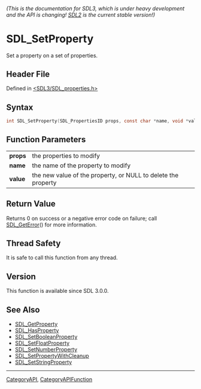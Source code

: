 ###### (This is the documentation for SDL3, which is under heavy development and the API is changing! [SDL2](https://wiki.libsdl.org/SDL2/) is the current stable version!)
# SDL_SetProperty

Set a property on a set of properties.

## Header File

Defined in [<SDL3/SDL_properties.h>](https://github.com/libsdl-org/SDL/blob/main/include/SDL3/SDL_properties.h)

## Syntax

```c
int SDL_SetProperty(SDL_PropertiesID props, const char *name, void *value);

```

## Function Parameters

|               |                                                               |
| ------------- | ------------------------------------------------------------- |
| **props**     | the properties to modify                                      |
| **name**      | the name of the property to modify                            |
| **value**     | the new value of the property, or NULL to delete the property |

## Return Value

Returns 0 on success or a negative error code on failure; call
[SDL_GetError](SDL_GetError)() for more information.

## Thread Safety

It is safe to call this function from any thread.

## Version

This function is available since SDL 3.0.0.

## See Also

- [SDL_GetProperty](SDL_GetProperty)
- [SDL_HasProperty](SDL_HasProperty)
- [SDL_SetBooleanProperty](SDL_SetBooleanProperty)
- [SDL_SetFloatProperty](SDL_SetFloatProperty)
- [SDL_SetNumberProperty](SDL_SetNumberProperty)
- [SDL_SetPropertyWithCleanup](SDL_SetPropertyWithCleanup)
- [SDL_SetStringProperty](SDL_SetStringProperty)

----
[CategoryAPI](CategoryAPI), [CategoryAPIFunction](CategoryAPIFunction)

